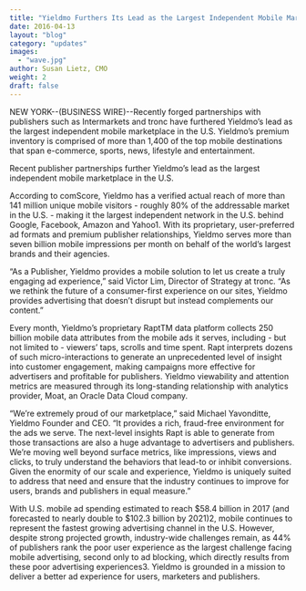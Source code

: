 ```yaml
---
title: "Yieldmo Furthers Its Lead as the Largest Independent Mobile Marketplace in the U.S."
date: 2016-04-13
layout: "blog"
category: "updates"
images:
  - "wave.jpg"
author: Susan Lietz, CMO
weight: 2
draft: false
---
```


NEW YORK--(BUSINESS WIRE)--Recently forged partnerships with publishers such as Intermarkets and tronc have furthered Yieldmo’s lead as the largest independent mobile marketplace in the U.S. Yieldmo’s premium inventory is comprised of more than 1,400 of the top mobile destinations that span e-commerce, sports, news, lifestyle and entertainment.

Recent publisher partnerships further Yieldmo’s lead as the largest independent mobile marketplace in the U.S.

According to comScore, Yieldmo has a verified actual reach of more than 141 million unique mobile visitors - roughly 80% of the addressable market in the U.S. - making it the largest independent network in the U.S. behind Google, Facebook, Amazon and Yahoo1. With its proprietary, user-preferred ad formats and premium publisher relationships, Yieldmo serves more than seven billion mobile impressions per month on behalf of the world’s largest brands and their agencies.

“As a Publisher, Yieldmo provides a mobile solution to let us create a truly engaging ad experience,” said Victor Lim, Director of Strategy at tronc. “As we rethink the future of a consumer-first experience on our sites, Yieldmo provides advertising that doesn’t disrupt but instead complements our content.”

Every month, Yieldmo’s proprietary RaptTM data platform collects 250 billion mobile data attributes from the mobile ads it serves, including - but not limited to - viewers’ taps, scrolls and time spent. Rapt interprets dozens of such micro-interactions to generate an unprecedented level of insight into customer engagement, making campaigns more effective for advertisers and profitable for publishers. Yieldmo viewability and attention metrics are measured through its long-standing relationship with analytics provider, Moat, an Oracle Data Cloud company.

“We’re extremely proud of our marketplace,” said Michael Yavonditte, Yieldmo Founder and CEO. “It provides a rich, fraud-free environment for the ads we serve. The next-level insights Rapt is able to generate from those transactions are also a huge advantage to advertisers and publishers. We’re moving well beyond surface metrics, like impressions, views and clicks, to truly understand the behaviors that lead-to or inhibit conversions. Given the enormity of our scale and experience, Yieldmo is uniquely suited to address that need and ensure that the industry continues to improve for users, brands and publishers in equal measure.”

With U.S. mobile ad spending estimated to reach $58.4 billion in 2017 (and forecasted to nearly double to $102.3 billion by 2021)2, mobile continues to represent the fastest growing advertising channel in the U.S. However, despite strong projected growth, industry-wide challenges remain, as 44% of publishers rank the poor user experience as the largest challenge facing mobile advertising, second only to ad blocking, which directly results from these poor advertising experiences3. Yieldmo is grounded in a mission to deliver a better ad experience for users, marketers and publishers.